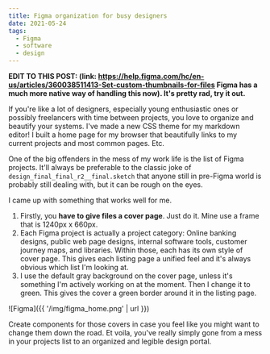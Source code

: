 ```yaml
---
title: Figma organization for busy designers
date: 2021-05-24
tags:
  - Figma
  - software
  - design
---
```


**EDIT TO THIS POST: (link: https://help.figma.com/hc/en-us/articles/360038511413-Set-custom-thumbnails-for-files Figma has a much more native way of handling this now). It's pretty rad, try it out.**

If you're like a lot of designers, especially young enthusiastic ones or possibly freelancers with time between projects, you love to organize and beautify your systems. I've made a new CSS theme for my markdown editor! I built a home page for my browser that beautifully links to my current projects and most common pages. Etc.

One of the big offenders in the mess of my work life is the list of Figma projects. It'll always be preferable to the classic joke of `design_final_final_r2__final.sketch` that anyone still in pre-Figma world is probably still dealing with, but it can be rough on the eyes.

I came up with something that works well for me.

1. Firstly, you **have to give files a cover page**.  Just do it. Mine use a frame that is 1240px x 660px.
2. Each Figma project is actually a project category: Online banking designs, public web page designs,  internal software tools, customer journey maps, and libraries. Within those, each has its own style of cover page. This gives each listing page a unified feel and it's always obvious which list I'm looking at.
3. I use the default gray background on the cover page, unless it's something I'm actively working on at the moment. Then I change it to green. This gives the cover a green border around it in the listing page.

![Figma]({{ '/img/figma_home.png' | url }})

Create components for those covers in case you feel like you might want to change them down the road. Et voila, you've really simply gone from a mess in your projects list to an organized and legible design portal.
